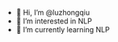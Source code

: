 - 👋 Hi, I’m @luzhongqiu
- 👀 I’m interested in NLP
- 🌱 I’m currently learning NLP


<!---
luzhongqiu/luzhongqiu is a ✨ special ✨ repository because its `README.md` (this file) appears on your GitHub profile.
You can click the Preview link to take a look at your changes.
--->
